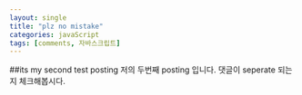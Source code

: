 ```yaml
---
layout: single
title: "plz no mistake"
categories: javaScript
tags: [comments, 자바스크립트]
---
```


##its my second test posting
저의 두번째 posting 입니다.
댓글이 seperate 되는지 체크해봅시다.